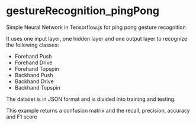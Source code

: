 # gestureRecognition_pingPong
Simple Neural Network in Tensorflow.js for ping pong gesture recognition

It uses one input layer, one hidden layer and one output layer to recognize the following classes:

- Forehand Push
- Forehand Drive
- Forehand Topspin
- Backhand Push
- Backhand Drive
- Backhand Topspin

The dataset is in JSON format and is divided into training and testing. 

This example returns a confusion matrix and the recall, precision, accuracy and F1 score 

